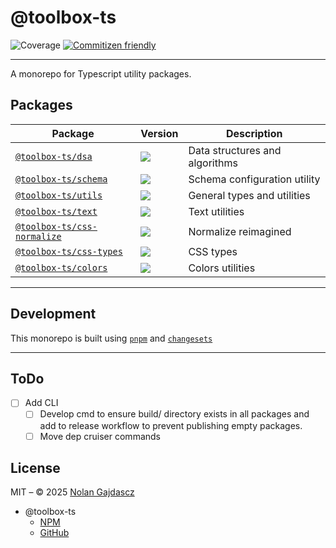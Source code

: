 # @toolbox-ts

![Coverage](https://img.shields.io/badge/coverage-100%25-brightgreen)
[![Commitizen friendly](https://img.shields.io/badge/commitizen-friendly-brightgreen.svg)](http://commitizen.github.io/cz-cli/)

---

A monorepo for Typescript utility packages.

## Packages

| Package                                                 | Version                                                                                                                       | Description                    |
| ------------------------------------------------------- | ----------------------------------------------------------------------------------------------------------------------------- | ------------------------------ |
| [`@toolbox-ts/dsa`](./packages/dsa)                     | [![](https://img.shields.io/npm/v/@toolbox-ts/dsa?label=)](https://www.npmjs.com/package/@toolbox-ts/dsa)                     | Data structures and algorithms |
| [`@toolbox-ts/schema`](./packages/schema)               | [![](https://img.shields.io/npm/v/@toolbox-ts/schema?label=)](https://www.npmjs.com/package/@toolbox-ts/schema)               | Schema configuration utility   |
| [`@toolbox-ts/utils`](./packages/utils)                 | [![](https://img.shields.io/npm/v/@toolbox-ts/utils?label=)](https://www.npmjs.com/package/@toolbox-ts/utils)                 | General types and utilities    |
| [`@toolbox-ts/text`](./packages/text)                   | [![](https://img.shields.io/npm/v/@toolbox-ts/text?label=)](https://www.npmjs.com/package/@toolbox-ts/text)                   | Text utilities                 |
| [`@toolbox-ts/css-normalize`](./packages/css-normalize) | [![](https://img.shields.io/npm/v/@toolbox-ts/css-normalize?label=)](https://www.npmjs.com/package/@toolbox-ts/css-normalize) | Normalize reimagined           |
| [`@toolbox-ts/css-types`](./packages/css-types)         | [![](https://img.shields.io/npm/v/@toolbox-ts/css-types?label=)](https://www.npmjs.com/package/@toolbox-ts/css-types)         | CSS types                      |
| [`@toolbox-ts/colors`](./packages/colors)               | [![](https://img.shields.io/npm/v/@toolbox-ts/colors?label=)](https://www.npmjs.com/package/@toolbox-ts/colors)               | Colors utilities               |

---

## Development

This monorepo is built using [`pnpm`](https://pnpm.io) and
[`changesets`](https://github.com/changesets/changesets)

---

## ToDo

- [ ] Add CLI
  - [ ] Develop cmd to ensure build/ directory exists in all packages and add to
        release workflow to prevent publishing empty packages.
  - [ ] Move dep cruiser commands

## License

MIT – © 2025 [Nolan Gajdascz](https://github.com/gajdascz)

- @toolbox-ts
  - [NPM](https://www.npmjs.com/org/toolbox-ts)
  - [GitHub](https://github.com/toolbox-ts/toolbox-ts)

